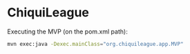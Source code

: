 # ChiquiLeague
Executing the MVP (on the pom.xml path): 
```bash
mvn exec:java -Dexec.mainClass="org.chiquileague.app.MVP"
```
